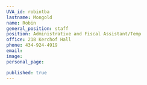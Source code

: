 ```yaml
---
UVA_id: robintba
lastname: Mongold
name: Robin
general_position: staff
position: Administrative and Fiscal Assistant/Temp
office: 218 Kerchof Hall
phone: 434-924-4919
email: 
image:
personal_page:

published: true
---
```

